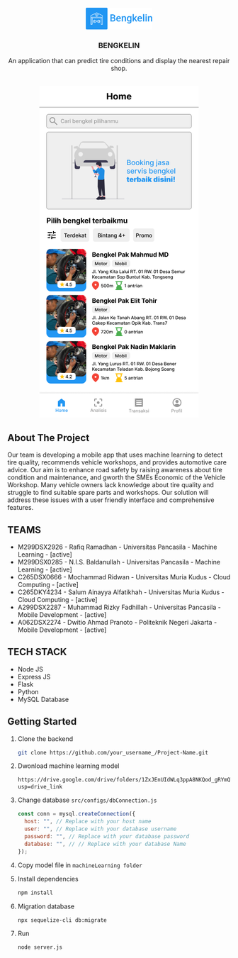<!-- PROJECT LOGO -->
<br />
<div align="center">
  <a href="Logo Bangkit">
    <img src="./assets/bengkelin.png" alt="Logo" width="150">
  </a>

  <h3 align="center">BENGKELIN</h3>

  <p align="center">
    An application that can predict tire conditions and display the nearest repair shop.
    <br />
  </p>
</div>
<br>
<div align="center">
  <a href="Logo Bangkit">
    <img src="./assets/Home.png" alt="Logo">
  </a>
</div>

<!-- ABOUT THE PROJECT -->

## About The Project

Our team is developing a mobile app that uses machine learning to detect tire quality, recommends vehicle workshops, and provides automotive care advice. Our aim is to enhance road safety by raising awareness about tire condition and maintenance, and gworth the SMEs Economic of the Vehicle Workshop. Many vehicle owners lack knowledge about tire quality and struggle to find suitable spare parts and workshops. Our solution will address these issues with a user friendly interface and comprehensive features.

## TEAMS

- M299DSX2926 - Rafiq Ramadhan - Universitas Pancasila - Machine Learning - [active]
- M299DSX0285 - N.I.S. Baldanullah - Universitas Pancasila - Machine Learning - [active]
- C265DSX0666 - Mochammad Ridwan - Universitas Muria Kudus - Cloud Computing - [active]
- C265DKY4234 - Salum Ainayya Alfatikhah - Universitas Muria Kudus - Cloud Computing - [active]
- A299DSX2287 - Muhammad Rizky Fadhillah - Universitas Pancasila - Mobile Development - [active]
- A062DSX2274 - Dwitio Ahmad Pranoto - Politeknik Negeri Jakarta - Mobile Development - [active]

## TECH STACK

- Node JS
- Express JS
- Flask
- Python
- MySQL Database

## Getting Started

1. Clone the backend
   ```sh
   git clone https://github.com/your_username_/Project-Name.git
   ```
2. Dwonload machine learning model
   ```link
   https://drive.google.com/drive/folders/1ZxJEnUIdWLq3ppA8NKQod_gRYmQTDgAg?usp=drive_link
   ```
3. Change database `src/configs/dbConnection.js`

   ```js
   const conn = mysql.createConnection({
     host: "", // Replace with your host name
     user: "", // Replace with your database username
     password: "", // Replace with your database password
     database: "", // // Replace with your database Name
   });
   ```

4. Copy model file in `machineLearning folder`
5. Install dependencies
   ```sh
   npm install
   ```
6. Migration database
   ```sh
   npx sequelize-cli db:migrate
   ```
7. Run
   ```sh
   node server.js
   ```
